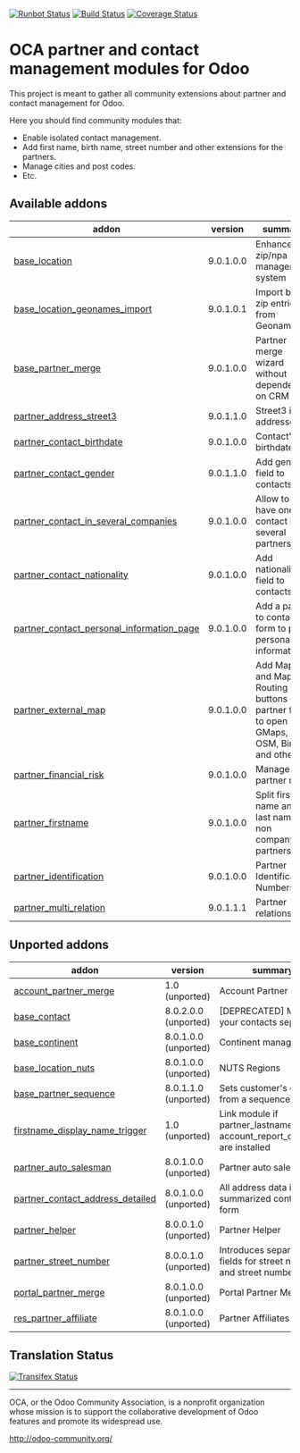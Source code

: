 [![Runbot Status](https://runbot.odoo-community.org/runbot/badge/flat/134/9.0.svg)](https://runbot.odoo-community.org/runbot/repo/github-com-oca-partner-contact-134)
[![Build Status](https://travis-ci.org/OCA/partner-contact.svg?branch=9.0)](https://travis-ci.org/OCA/partner-contact)
[![Coverage Status](https://coveralls.io/repos/OCA/partner-contact/badge.svg?branch=9.0)](https://coveralls.io/r/OCA/partner-contact?branch=9.0)

OCA partner and contact management modules for Odoo
===================================================

This project is meant to gather all community extensions about partner and contact management for Odoo.

Here you should find community modules that:

* Enable isolated contact management.
* Add first name, birth name, street number and other extensions for the partners.
* Manage cities and post codes.
* Etc.

[//]: # (addons)
Available addons
----------------
addon | version | summary
--- | --- | ---
[base_location](base_location/) | 9.0.1.0.0 | Enhanced zip/npa management system
[base_location_geonames_import](base_location_geonames_import/) | 9.0.1.0.1 | Import better zip entries from Geonames
[base_partner_merge](base_partner_merge/) | 9.0.1.0.0 | Partner merge wizard without dependency on CRM
[partner_address_street3](partner_address_street3/) | 9.0.1.1.0 | Street3 in addresses
[partner_contact_birthdate](partner_contact_birthdate/) | 9.0.1.0.0 | Contact's birthdate
[partner_contact_gender](partner_contact_gender/) | 9.0.1.1.0 | Add gender field to contacts
[partner_contact_in_several_companies](partner_contact_in_several_companies/) | 9.0.1.0.0 | Allow to have one contact in several partners
[partner_contact_nationality](partner_contact_nationality/) | 9.0.1.0.0 | Add nationality field to contacts
[partner_contact_personal_information_page](partner_contact_personal_information_page/) | 9.0.1.0.0 | Add a page to contacts form to put personal information
[partner_external_map](partner_external_map/) | 9.0.1.0.0 | Add Map and Map Routing buttons on partner form to open GMaps, OSM, Bing and others
[partner_financial_risk](partner_financial_risk/) | 9.0.1.0.0 | Manage partner risk
[partner_firstname](partner_firstname/) | 9.0.1.0.0 | Split first name and last name for non company partners
[partner_identification](partner_identification/) | 9.0.1.0.0 | Partner Identification Numbers
[partner_multi_relation](partner_multi_relation/) | 9.0.1.1.1 | Partner relations

Unported addons
---------------
addon | version | summary
--- | --- | ---
[account_partner_merge](account_partner_merge/) | 1.0 (unported) | Account Partner Merge
[base_contact](base_contact/) | 8.0.2.0.0 (unported) | [DEPRECATED] Manage your contacts separately
[base_continent](base_continent/) | 8.0.1.0.0 (unported) | Continent management
[base_location_nuts](base_location_nuts/) | 8.0.1.0.0 (unported) | NUTS Regions
[base_partner_sequence](base_partner_sequence/) | 8.0.1.1.0 (unported) | Sets customer's code from a sequence
[firstname_display_name_trigger](firstname_display_name_trigger/) | 1.0 (unported) | Link module if partner_lastname and account_report_company are installed
[partner_auto_salesman](partner_auto_salesman/) | 8.0.1.0.0 (unported) | Partner auto salesman
[partner_contact_address_detailed](partner_contact_address_detailed/) | 8.0.1.0.0 (unported) | All address data in summarized contact form
[partner_helper](partner_helper/) | 8.0.0.1.0 (unported) | Partner Helper
[partner_street_number](partner_street_number/) | 8.0.0.1.0 (unported) | Introduces separate fields for street name and street number.
[portal_partner_merge](portal_partner_merge/) | 8.0.1.0.0 (unported) | Portal Partner Merge
[res_partner_affiliate](res_partner_affiliate/) | 8.0.1.0.0 (unported) | Partner Affiliates

[//]: # (end addons)

Translation Status
------------------
[![Transifex Status](https://www.transifex.com/projects/p/OCA-partner-contact-9-0/chart/image_png)](https://www.transifex.com/projects/p/OCA-partner-contact-9-0)

----

OCA, or the Odoo Community Association, is a nonprofit organization whose 
mission is to support the collaborative development of Odoo features and 
promote its widespread use.

http://odoo-community.org/
